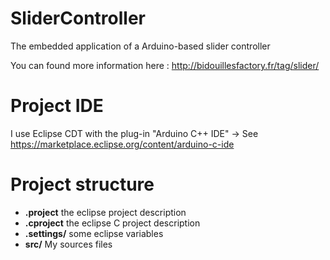 SliderController
================

The embedded application of a Arduino-based slider controller

You can found more information here : http://bidouillesfactory.fr/tag/slider/

# Project IDE
I use Eclipse CDT with the plug-in "Arduino C++ IDE"
-> See https://marketplace.eclipse.org/content/arduino-c-ide

# Project structure

* **.project** the eclipse project description
* **.cproject** the eclipse C project description
* **.settings/** some eclipse variables
* **src/** My sources files
